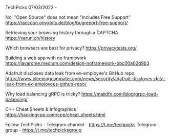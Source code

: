 TechPicks 07/03/2022 -

No, "Open Source" does not mean "Includes Free Support"
https://raccoon.onyxbits.de/blog/bugreport-free-support/

Retrieving your browsing history through a CAPTCHA
https://varun.ch/history

Which browsers are best for privacy?
https://privacytests.org/

Building a web app with no framework
https://javarome.medium.com/design-noframework-bbc00a02d9b3

Adafruit discloses data leak from ex-employee's GitHub repo
https://www.bleepingcomputer.com/news/security/adafruit-discloses-data-leak-from-ex-employees-github-repo/

Why load balancing gRPC is tricky?
https://majidfn.com/blog/grpc-load-balancing/

C++ Cheat Sheets & Infographics
https://hackingcpp.com/cpp/cheat_sheets.html

Follow TechPicks -
Telegram channel - https://t.me/techpicks
Telegram group - https://t.me/techpicksgroup